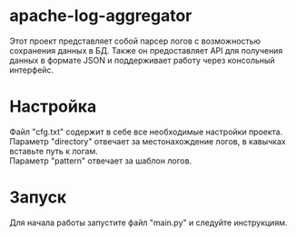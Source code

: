 # apache-log-aggregator
Этот проект представляет собой парсер логов с возможностью сохранения данных в БД. Также он предоставляет API для получения данных в формате JSON и поддерживает работу через консольный интерфейс.

# Настройка
Файл "cfg.txt" содержит в себе все необходимые настройки проекта.  
Параметр "directory" отвечает за местонахождение логов, в кавычках вставьте путь к логам.  
Параметр "pattern" отвечает за шаблон логов.

# Запуск
Для начала работы запустите файл "main.py" и следуйте инструкциям.

